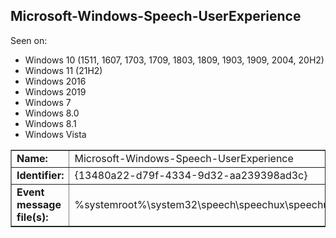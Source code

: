 ## Microsoft-Windows-Speech-UserExperience

Seen on:
* Windows 10 (1511, 1607, 1703, 1709, 1803, 1809, 1903, 1909, 2004, 20H2)
* Windows 11 (21H2)
* Windows 2016
* Windows 2019
* Windows 7
* Windows 8.0
* Windows 8.1
* Windows Vista

<table border="1" class="docutils">
  <tbody>
    <tr>
      <td><b>Name:</b></td>
      <td>Microsoft-Windows-Speech-UserExperience</td>
    </tr>
    <tr>
      <td><b>Identifier:</b></td>
      <td>{13480a22-d79f-4334-9d32-aa239398ad3c}</td>
    </tr>
    <tr>
      <td><b>Event message file(s):</b></td>
      <td>%systemroot%\system32\speech\speechux\speechux.dll</td>
    </tr>
  </tbody>
</table>

&nbsp;

